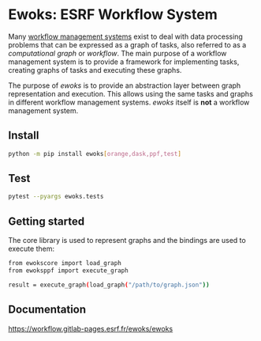 # Ewoks: ESRF Workflow System

Many [workflow management systems](https://s.apache.org/existing-workflow-systems) exist to deal with data processing problems that can be expressed as a graph of tasks, also referred to as a *computational graph* or *workflow*. The main purpose of a workflow management system is to provide a framework for implementing tasks, creating graphs of tasks and executing these graphs.

The purpose of *ewoks* is to provide an abstraction layer between graph representation and execution. This allows using the same tasks and graphs in different workflow management systems. *ewoks* itself is **not** a workflow management system.

## Install

```bash
python -m pip install ewoks[orange,dask,ppf,test]
```

## Test

```bash
pytest --pyargs ewoks.tests
```

## Getting started

The core library is used to represent graphs and the bindings are used to execute them:

```bash
from ewokscore import load_graph
from ewoksppf import execute_graph

result = execute_graph(load_graph("/path/to/graph.json"))
```

## Documentation

https://workflow.gitlab-pages.esrf.fr/ewoks/ewoks

